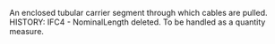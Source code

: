 An enclosed tubular carrier segment through which cables are pulled.
HISTORY: IFC4 - NominalLength deleted. To be handled as a quantity measure.
